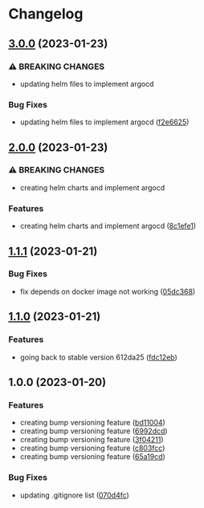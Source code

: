 # Changelog

## [3.0.0](https://github.com/matbuha/devops-example-job/compare/v2.0.0...v3.0.0) (2023-01-23)


### ⚠ BREAKING CHANGES

* updating helm files to implement argocd

### Bug Fixes

* updating helm files to implement argocd ([f2e6625](https://github.com/matbuha/devops-example-job/commit/f2e662559849b196a121ad342ed0a26667ff3d59))

## [2.0.0](https://github.com/matbuha/devops-example-job/compare/v1.1.1...v2.0.0) (2023-01-23)


### ⚠ BREAKING CHANGES

* creating helm charts and implement argocd

### Features

* creating helm charts and implement argocd ([8c1efe1](https://github.com/matbuha/devops-example-job/commit/8c1efe15e8abb35459e3b4d2466c1d4a8220c450))

## [1.1.1](https://github.com/matbuha/devops-example-job/compare/v1.1.0...v1.1.1) (2023-01-21)


### Bug Fixes

* fix depends on docker image not working ([05dc368](https://github.com/matbuha/devops-example-job/commit/05dc36878ed31fee576d368e28fc24e43578fc81))

## [1.1.0](https://github.com/matbuha/devops-example-job/compare/v1.0.0...v1.1.0) (2023-01-21)


### Features

* going back to stable version 612da25 ([fdc12eb](https://github.com/matbuha/devops-example-job/commit/fdc12eb7226f8f17005e1a3765119742da279352))

## 1.0.0 (2023-01-20)


### Features

* creating bump versioning feature ([bd11004](https://github.com/matbuha/devops-example-job/commit/bd110045bf90905d1f768ee818fba40ef48eb7de))
* creating bump versioning feature ([6992dcd](https://github.com/matbuha/devops-example-job/commit/6992dcd2341a08d5bf17ca4918eb4dcc293106c0))
* creating bump versioning feature ([3f04211](https://github.com/matbuha/devops-example-job/commit/3f042111c46ab282f6c11115aaa3bed443bb0459))
* creating bump versioning feature ([c803fcc](https://github.com/matbuha/devops-example-job/commit/c803fccc439731bb292c45659074c83d60b0b2ff))
* creating bump versioning feature ([65a19cd](https://github.com/matbuha/devops-example-job/commit/65a19cdd7610d48edb64fae8a9f196a6f5467f14))


### Bug Fixes

* updating .gitignore list ([070d4fc](https://github.com/matbuha/devops-example-job/commit/070d4fcf5f861a8e2c140c08ff40fc03db855700))
